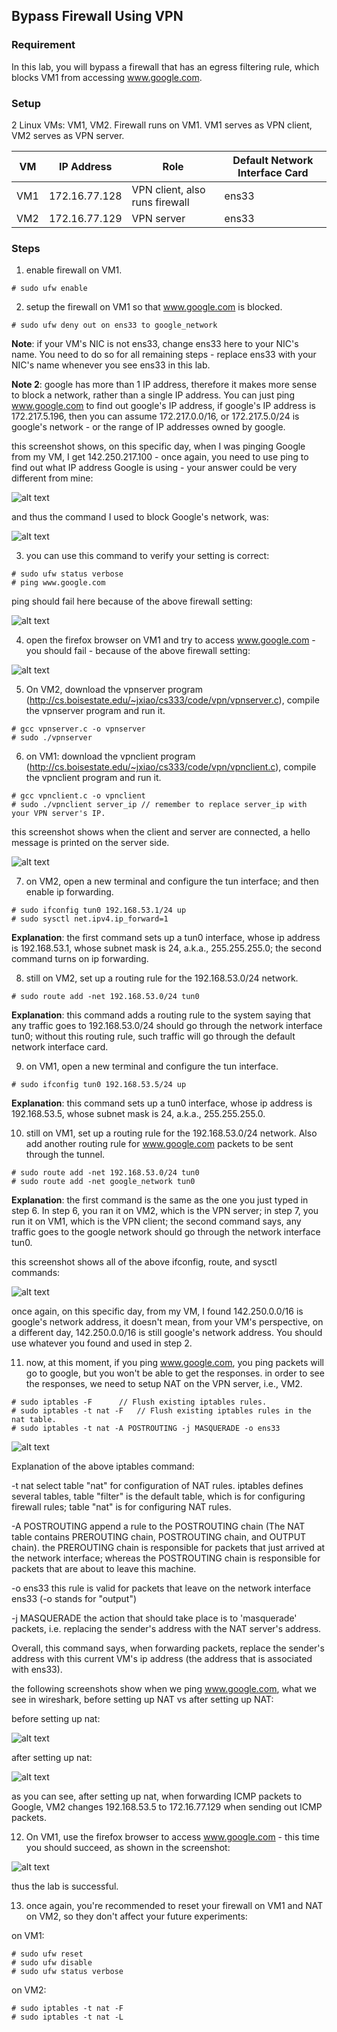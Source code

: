 ## Bypass Firewall Using VPN

### Requirement

In this lab, you will bypass a firewall that has an egress filtering rule, which blocks VM1 from accessing www.google.com.

### Setup

2 Linux VMs: VM1, VM2. Firewall runs on VM1. VM1 serves as VPN client, VM2 serves as VPN server.

| VM  |  IP Address   |                Role               | Default Network Interface Card |
|-----|---------------|-----------------------------------|--------------------------------|
| VM1 | 172.16.77.128 |  VPN client, also runs firewall   |            ens33               |
| VM2 | 172.16.77.129 |  VPN server                       |            ens33               |

### Steps

1. enable firewall on VM1.

```console
# sudo ufw enable
```

2. setup the firewall on VM1 so that www.google.com is blocked.

```console
# sudo ufw deny out on ens33 to google_network
```

**Note**: if your VM's NIC is not ens33, change ens33 here to your NIC's name. You need to do so for all remaining steps - replace ens33 with your NIC's name whenever you see ens33 in this lab.

**Note 2**: google has more than 1 IP address, therefore it makes more sense to block a network, rather than a single IP address. You can just ping www.google.com to find out google's IP address, if google's IP address is 172.217.5.196, then you can assume 172.217.0.0/16, or 172.217.5.0/24 is google's network - or the range of IP addresses owned by google.

this screenshot shows, on this specific day, when I was pinging Google from my VM, I get 142.250.217.100 - once again, you need to use ping to find out what IP address Google is using - your answer could be very different from mine:

![alt text](lab-vpn-google-ip.png "ping www.google.com")

and thus the command I used to block Google's network, was:

![alt text](lab-vpn-block-google.png "adding a rule to block google")

3. you can use this command to verify your setting is correct:

```console
# sudo ufw status verbose
# ping www.google.com
```

ping should fail here because of the above firewall setting:

![alt text](lab-vpn-ping-fails.png "ping www.google.com fails")

4. open the firefox browser on VM1 and try to access www.google.com - you should fail - because of the above firewall setting:

![alt text](lab-vpn-web-fails.png "access www.google.com fails")

5. On VM2, download the vpnserver program (http://cs.boisestate.edu/~jxiao/cs333/code/vpn/vpnserver.c), compile the vpnserver program and run it.

```console
# gcc vpnserver.c -o vpnserver
# sudo ./vpnserver
```

6. on VM1: download the vpnclient program (http://cs.boisestate.edu/~jxiao/cs333/code/vpn/vpnclient.c), compile the vpnclient program and run it.

```console
# gcc vpnclient.c -o vpnclient
# sudo ./vpnclient server_ip // remember to replace server_ip with your VPN server's IP.
```

this screenshot shows when the client and server are connected, a hello message is printed on the server side.

![alt text](lab-vpn-start-vpn.png "vpn client and vpn server establish a connection successfully")

7. on VM2, open a new terminal and configure the tun interface; and then enable ip forwarding.

```console
# sudo ifconfig tun0 192.168.53.1/24 up
# sudo sysctl net.ipv4.ip_forward=1
```

**Explanation**: the first command sets up a tun0 interface, whose ip address is 192.168.53.1, whose subnet mask is 24, a.k.a., 255.255.255.0; the second command turns on ip forwarding.

8. still on VM2, set up a routing rule for the 192.168.53.0/24 network.

```console
# sudo route add -net 192.168.53.0/24 tun0
```

**Explanation**: this command adds a routing rule to the system saying that any traffic goes to 192.168.53.0/24 should go through the network interface tun0; without this routing rule, such traffic will go through the default network interface card.

9. on VM1, open a new terminal and configure the tun interface.

```console
# sudo ifconfig tun0 192.168.53.5/24 up
```

**Explanation**: this command sets up a tun0 interface, whose ip address is 192.168.53.5, whose subnet mask is 24, a.k.a., 255.255.255.0.

10. still on VM1, set up a routing rule for the 192.168.53.0/24 network. Also add another routing rule for www.google.com packets to be sent through the tunnel.

```console
# sudo route add -net 192.168.53.0/24 tun0
# sudo route add -net google_network tun0
```

**Explanation**: the first command is the same as the one you just typed in step 6. In step 6, you ran it on VM2, which is the VPN server; in step 7, you run it on VM1, which is the VPN client; the second command says, any traffic goes to the google network should go through the network interface tun0.

this screenshot shows all of the above ifconfig, route, and sysctl commands:

![alt text](lab-vpn-setup-tun0.png "setup tun0 network")

once again, on this specific day, from my VM, I found 142.250.0.0/16 is google's network address, it doesn't mean, from your VM's perspective, on a different day, 142.250.0.0/16 is still google's network address. You should use whatever you found and used in step 2.

11. now, at this moment, if you ping www.google.com, you ping packets will go to google, but you won't be able to get the responses. in order to see the responses, we need to setup NAT on the VPN server, i.e., VM2.

```console
# sudo iptables -F		// Flush existing iptables rules.
# sudo iptables -t nat -F	// Flush existing iptables rules in the nat table.
# sudo iptables -t nat -A POSTROUTING -j MASQUERADE -o ens33 
```

![alt text](lab-vpn-setup-nat.png "setup nat")

Explanation of the above iptables command:

-t nat	 	select table "nat" for configuration of NAT rules. iptables defines several tables, table "filter" is the default table, which is for configuring firewall rules; table "nat" is for configuring NAT rules.

-A POSTROUTING	append a rule to the POSTROUTING chain (The NAT table contains PREROUTING chain, POSTROUTING chain, and OUTPUT chain). the PREROUTING chain is responsible for packets that just arrived at the network interface; whereas the POSTROUTING chain is responsible for packets that are about to leave this machine.

-o ens33	this rule is valid for packets that leave on the network interface ens33 (-o stands for "output")

-j MASQUERADE	the action that should take place is to 'masquerade' packets, i.e. replacing the sender's address with the NAT server's address.

Overall, this command says, when forwarding packets, replace the sender's address with this current VM's ip address (the address that is associated with ens33).

the following screenshots show when we ping www.google.com, what we see in wireshark, before setting up NAT vs after setting up NAT:

before setting up nat:

![alt text](lab-vpn-icmp-before-nat.png "ping www.google.com before setting up nat")

after setting up nat:

![alt text](lab-vpn-icmp-after-nat.png "ping www.google.com after setting up nat")

as you can see, after setting up nat, when forwarding ICMP packets to Google, VM2 changes 192.168.53.5 to 172.16.77.129 when sending out ICMP packets.

12. On VM1, use the firefox browser to access www.google.com - this time you should succeed, as shown in the screenshot:

![alt text](lab-vpn-web-success.png "access www.google.com success")

thus the lab is successful.

13. once again, you're recommended to reset your firewall on VM1 and NAT on VM2, so they don't affect your future experiments:

on VM1:
```console
# sudo ufw reset
# sudo ufw disable
# sudo ufw status verbose
```

on VM2:
```console
# sudo iptables -t nat -F
# sudo iptables -t nat -L
```
